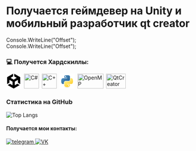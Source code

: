 # Получается геймдевер на Unity и мобильный разработчик qt creator

<div>
Console.WriteLine("Offset");<br>
Console.WriteLine("Offset");
</div>

### 💻 Получется Хардскиллы:

<div>
  <img src="https://github.com/devicons/devicon/blob/master/icons/unity/unity-plain.svg" title="Unity" width="40" height="40"/>&nbsp
  <img src="https://cdn.coursehunter.net/category/c-sharp-c.png" title="C#" width="40" height="40"/>&nbsp
  <img src="https://sun6-22.userapi.com/s/v1/ig2/XoeNT5AkCL3SbemsEzkYOGnsdVAbnO7SQ-aV_Gi-Q7SvKIuKxYhMVlLW6jLPnF3yfWx1nu6rpqyvtw7yZNNv1ws9.jpg?size=1342x1342&quality=96&crop=35,43,1342,1342&ava=1" title="C++" width="40" height="40"/>&nbsp
  <img src="https://github.com/devicons/devicon/blob/master/icons/python/python-original.svg" title="Python" width="40" height="40"/>&nbsp
  <img src="https://mms.businesswire.com/media/20201113005450/en/307885/22/OpenMPLogo-rgb.jpg" title="OpenMP" width="70" height="40"/>&nbsp  
  <img src="https://upload.wikimedia.org/wikipedia/commons/thumb/8/81/Qt_logo_neon_2022.svg/1200px-Qt_logo_neon_2022.svg.png" title="QtCreator" width="53" height="40"/>&nbsp  
</div>

### Статистика на GitHub
![Top Langs](https://github-readme-stats.vercel.app/api/top-langs/?username=Spoon221&layout=compact&theme=dark)

#### Получается мои контакты:
<div id="badges">
    <a href="https://t.me/EvgeniiSimakov" target="telegram">
      <img src="https://cdn-icons-png.flaticon.com/512/2111/2111646.png" width="35" height="30" alt="telegram" />
    </a>
    <a href="https://vk.com/merczz" target="VK">
      <img src="https://avatanplus.com/files/resources/original/56df0dbaee8c9153574da261.png" width="35" height="30" alt="VK" />
    </a>
</div>
